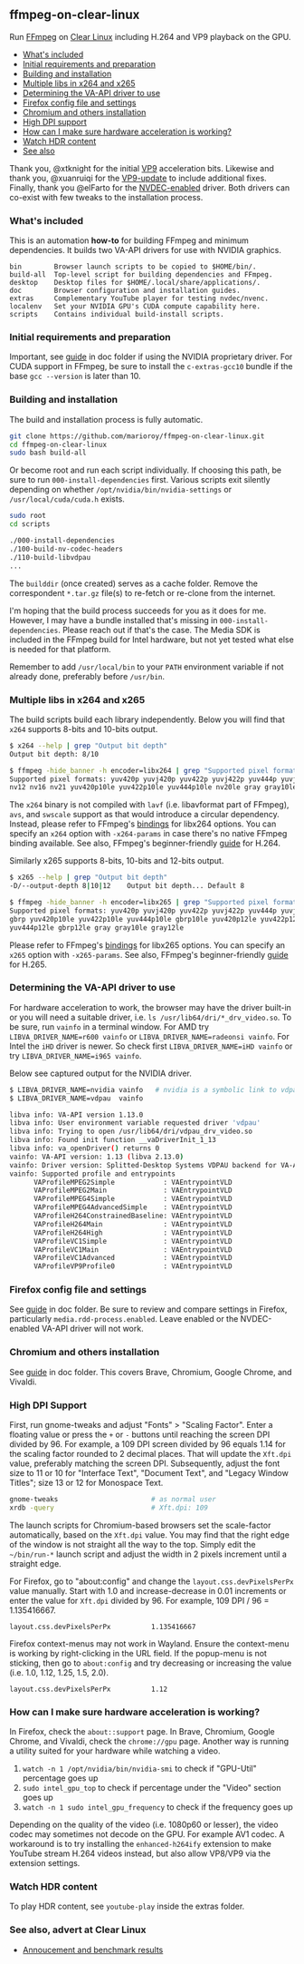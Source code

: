 ## ffmpeg-on-clear-linux

Run [FFmpeg](https://ffmpeg.org/) on [Clear Linux](https://clearlinux.org/) including H.264 and VP9 playback on the GPU.

* [What's included](#whats-included)
* [Initial requirements and preparation](#requirements)
* [Building and installation](#building)
* [Multiple libs in x264 and x265](#multiple-libs)
* [Determining the VA-API driver to use](#va-api-driver)
* [Firefox config file and settings](#firefox)
* [Chromium and others installation](#chromium-and-others)
* [High DPI support](#high-dpi-support)
* [How can I make sure hardware acceleration is working?](#verify-acceleration)
* [Watch HDR content](#watch-hdr-content)
* [See also](#advert)

Thank you, @xtknight for the initial [VP9](https://github.com/xtknight/vdpau-va-driver-vp9) acceleration bits. Likewise and thank you, @xuanruiqi for the [VP9-update](https://github.com/xuanruiqi/vdpau-va-driver-vp9) to include additional fixes. Finally, thank you @elFarto for the [NVDEC-enabled](https://github.com/elFarto/nvidia-vaapi-driver) driver. Both drivers can co-exist with few tweaks to the installation process.

### <a id="whats-included">What's included

This is an automation **how-to** for building FFmpeg and minimum dependencies. It builds two VA-API drivers for use with NVIDIA graphics.

```text
bin        Browser launch scripts to be copied to $HOME/bin/.
build-all  Top-level script for building dependencies and FFmpeg.
desktop    Desktop files for $HOME/.local/share/applications/.
doc        Browser configuration and installation guides.
extras     Complementary YouTube player for testing nvdec/nvenc.
localenv   Set your NVIDIA GPU's CUDA compute capability here.
scripts    Contains individual build-install scripts.
```

### <a id="requirements">Initial requirements and preparation

Important, see [guide](doc/NV-Requirements-And-Preparation.md) in doc folder if using the NVIDIA proprietary driver. For CUDA support in FFmpeg, be sure to install the `c-extras-gcc10` bundle if the base `gcc --version` is later than 10.

### <a id="building">Building and installation

The build and installation process is fully automatic.

```bash
git clone https://github.com/marioroy/ffmpeg-on-clear-linux.git
cd ffmpeg-on-clear-linux
sudo bash build-all
```

Or become root and run each script individually. If choosing this path, be sure to run `000-install-dependencies` first. Various scripts exit silently depending on whether `/opt/nvidia/bin/nvidia-settings` or `/usr/local/cuda/cuda.h` exists.

```bash
sudo root
cd scripts

./000-install-dependencies
./100-build-nv-codec-headers
./110-build-libvdpau
...
```

The `builddir` (once created) serves as a cache folder. Remove the correspondent `*.tar.gz` file(s) to re-fetch or re-clone from the internet.

I'm hoping that the build process succeeds for you as it does for me. However, I may have a bundle installed that's missing in `000-install-dependencies`. Please reach out if that's the case. The Media SDK is included in the FFmpeg build for Intel hardware, but not yet tested what else is needed for that platform.

Remember to add `/usr/local/bin` to your `PATH` environment variable if not already done, preferably before `/usr/bin`.

### <a id="multiple-libs">Multiple libs in x264 and x265

The build scripts build each library independently. Below you will find that `x264` supports 8-bits and 10-bits output.

```bash
$ x264 --help | grep "Output bit depth"
Output bit depth: 8/10

$ ffmpeg -hide_banner -h encoder=libx264 | grep "Supported pixel formats"
Supported pixel formats: yuv420p yuvj420p yuv422p yuvj422p yuv444p yuvj444p
nv12 nv16 nv21 yuv420p10le yuv422p10le yuv444p10le nv20le gray gray10le
```

The `x264` binary is not compiled with `lavf` (i.e. libavformat part of FFmpeg), `avs`, and `swscale` support as that would introduce a circular dependency. Instead, please refer to FFmpeg's [bindings](https://ffmpeg.org/ffmpeg-all.html#libx264_002c-libx264rgb) for libx264 options. You can specify an `x264` option with `-x264-params` in case there's no native FFmpeg binding available. See also, FFmpeg's beginner-friendly [guide](https://trac.ffmpeg.org/wiki/Encode/H.264) for H.264.

Similarly x265 supports 8-bits, 10-bits and 12-bits output.

```bash
$ x265 --help | grep "Output bit depth"
-D/--output-depth 8|10|12    Output bit depth... Default 8

$ ffmpeg -hide_banner -h encoder=libx265 | grep "Supported pixel formats"
Supported pixel formats: yuv420p yuvj420p yuv422p yuvj422p yuv444p yuvj444p
gbrp yuv420p10le yuv422p10le yuv444p10le gbrp10le yuv420p12le yuv422p12le
yuv444p12le gbrp12le gray gray10le gray12le
```

Please refer to FFmpeg's [bindings](https://ffmpeg.org/ffmpeg-all.html#libx265) for libx265 options. You can specify an `x265` option with `-x265-params`. See also, FFmpeg's beginner-friendly [guide](https://trac.ffmpeg.org/wiki/Encode/H.265) for H.265.

### <a id="va-api-driver">Determining the VA-API driver to use

For hardware acceleration to work, the browser may have the driver built-in or you will need a suitable driver, i.e. `ls /usr/lib64/dri/*_drv_video.so`. To be sure, run `vainfo` in a terminal window. For AMD try `LIBVA_DRIVER_NAME=r600 vainfo` or `LIBVA_DRIVER_NAME=radeonsi vainfo`. For Intel the `iHD` driver is newer. So check first `LIBVA_DRIVER_NAME=iHD vainfo` or try `LIBVA_DRIVER_NAME=i965 vainfo`.

Below see captured output for the NVIDIA driver.

```bash
$ LIBVA_DRIVER_NAME=nvidia vainfo   # nvidia is a symbolic link to vdpau
$ LIBVA_DRIVER_NAME=vdpau  vainfo

libva info: VA-API version 1.13.0
libva info: User environment variable requested driver 'vdpau'
libva info: Trying to open /usr/lib64/dri/vdpau_drv_video.so
libva info: Found init function __vaDriverInit_1_13
libva info: va_openDriver() returns 0
vainfo: VA-API version: 1.13 (libva 2.13.0)
vainfo: Driver version: Splitted-Desktop Systems VDPAU backend for VA-API - 0.7.4
vainfo: Supported profile and entrypoints
      VAProfileMPEG2Simple            : VAEntrypointVLD
      VAProfileMPEG2Main              : VAEntrypointVLD
      VAProfileMPEG4Simple            : VAEntrypointVLD
      VAProfileMPEG4AdvancedSimple    : VAEntrypointVLD
      VAProfileH264ConstrainedBaseline: VAEntrypointVLD
      VAProfileH264Main               : VAEntrypointVLD
      VAProfileH264High               : VAEntrypointVLD
      VAProfileVC1Simple              : VAEntrypointVLD
      VAProfileVC1Main                : VAEntrypointVLD
      VAProfileVC1Advanced            : VAEntrypointVLD
      VAProfileVP9Profile0            : VAEntrypointVLD
```

### <a id="firefox">Firefox config file and settings

See [guide](doc/Firefox-Config-File-And-Settings.md) in doc folder. Be sure to review and compare settings in Firefox, particularly `media.rdd-process.enabled`. Leave enabled or the NVDEC-enabled VA-API driver will not work.

### <a id="chromium-and-others">Chromium and others installation

See [guide](doc/Chromium-And-Others-Installation.md) in doc folder. This covers Brave, Chromium, Google Chrome, and Vivaldi.

### <a id="high-dpi-support">High DPI Support

First, run gnome-tweaks and adjust "Fonts" > "Scaling Factor". Enter a floating value or press the `+` or `-` buttons until reaching the screen DPI divided by 96. For example, a 109 DPI screen divided by 96 equals 1.14 for the scaling factor rounded to 2 decimal places. That will update the `Xft.dpi` value, preferably matching the screen DPI. Subsequently, adjust the font size to 11 or 10 for "Interface Text", "Document Text", and "Legacy Window Titles"; size 13 or 12 for Monospace Text.

```bash
gnome-tweaks                       # as normal user
xrdb -query                        # Xft.dpi: 109
```

The launch scripts for Chromium-based browsers set the scale-factor automatically, based on the `Xft.dpi` value. You may find that the right edge of the window is not straight all the way to the top. Simply edit the `~/bin/run-*` launch script and adjust the width in 2 pixels increment until a straight edge.

For Firefox, go to "about:config" and change the `layout.css.devPixelsPerPx` value manually. Start with 1.0 and increase-decrease in 0.01 increments or enter the value for `Xft.dpi` divided by 96. For example, 109 DPI / 96 = 1.135416667.

```text
layout.css.devPixelsPerPx          1.135416667
```

Firefox context-menus may not work in Wayland. Ensure the context-menu is working by right-clicking in the URL field. If the popup-menu is not sticking, then go to `about:config` and try decreasing or increasing the value (i.e. 1.0, 1.12, 1.25, 1.5, 2.0).

```text
layout.css.devPixelsPerPx          1.12
```

### <a id="verify-acceleration">How can I make sure hardware acceleration is working?

In Firefox, check the `about::support` page. In Brave, Chromium, Google Chrome, and Vivaldi, check the `chrome://gpu` page. Another way is running a utility suited for your hardware while watching a video.

1. `watch -n 1 /opt/nvidia/bin/nvidia-smi` to check if "GPU-Util" percentage goes up
2. `sudo intel_gpu_top` to check if percentage under the "Video" section goes up
3. `watch -n 1 sudo intel_gpu_frequency` to check if the frequency goes up

Depending on the quality of the video (i.e. 1080p60 or lesser), the video codec may sometimes not decode on the GPU. For example AV1 codec. A workaround is to try installing the `enhanced-h264ify` extension to make YouTube stream H.264 videos instead, but also allow VP8/VP9 via the extension settings.

### <a id="watch-hdr-content">Watch HDR content

To play HDR content, see `youtube-play` inside the extras folder.

### <a id="advert">See also, advert at Clear Linux

* [Annoucement and benchmark results](https://community.clearlinux.org/t/ffmpeg-supporting-h-264-and-vp9-hardware-acceleration-in-firefox/6148)

